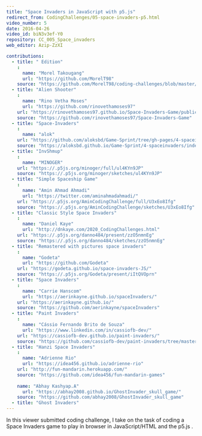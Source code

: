 ```yaml
---
title: "Space Invaders in JavaScript with p5.js"
redirect_from: CodingChallenges/05-space-invaders-p5.html
video_number: 5
date: 2016-04-26
video_id: biN3v3ef-Y0
repository: CC_005_Space_invaders
web_editor: Azip-ZzXI

contributions:
  - title: " Edition"
    :
      name: "Morel Takougang"
      url: "https://github.com/MorelT98"
    source: "https://github.com/MorelT98/coding-challenges/blob/master/005_space_invaders.py"
  - title: "Alien Shooter"
    :
      name: "Rino Vetha Moses"
      url: "https://github.com/rinovethamoses97"
    url: "https://rinovethamoses97.github.io/Space-Invaders-Game/public/index.html"
    source: "https://github.com/rinovethamoses97/Space-Invaders-Game"
  - title: "Space-Invaders"
    :
      name: "alok"
    url: "https://github.com/aloksbd/Game-Sprint/tree/gh-pages/4-spaceinvaders"
    source: "https://aloksbd.github.io/Game-Sprint/4-spaceinvaders/index.html"
  - title: "InvShmup"
    :
      name: "MINOGER"
    url: "https://.p5js.org/minoger/full/ul4KYn9JP"
    source: "https://.p5js.org/minoger/sketches/ul4KYn9JP"
  - title: "Simple Spaceship Game"
    :
      name: "Amin Ahmad Ahmadi"
      url: "https://twitter.com/aminahmadahmadi/"
    url: "https://.p5js.org/AminCodingChallenge/full/U3xEo8Ifg"
    source: "https://.p5js.org/AminCodingChallenge/sketches/U3xEo8Ifg"
  - title: "Classic Style Space Invaders"
    :
      name: "Daniel Kaye"
      url: "http://dnkaye.com/2020_CodingChallenges.html"
    url: "https://.p5js.org/danno484/present/zzO5nmnEg"
    source: "https://.p5js.org/danno484/sketches/zzO5nmnEg"
  - title: "Remastered with pictures space invaders"
    :
      name: "Godeta"
      url: "https://github.com/Godeta"
    url: "https://godeta.github.io/space-invaders-JS/"
    source: "https://.p5js.org/Godeta/present/iItQVOprn"
  - title: "Space Invaders"
    :
      name: "Carrie Hanscom"
      url: "https://aerinkayne.github.io/spaceInvaders/"
    url: "https://aerinkayne.github.io/"
    source: "https://github.com/aerinkayne/spaceInvaders"
  - title: "Paint Invaders"
    :
      name: "Cássio Fernando Brito de Souza"
      url: "https://www.linkedin.com/in/cassiofb-dev/"
    url: "https://cassiofb-dev.github.io/paint-invaders/"
    source: "https://github.com/cassiofb-dev/paint-invaders/tree/master"
  - title: "Hanzi Space Invaders"
    :
      name: "Adrienne Rio"
      url: "https://idea456.github.io/adrienne-rio"
    url: "http://fun-mandarin.herokuapp.com/"
    source: "https://github.com/idea456/fun-mandarin-games"
    
    name: "Abhay Kashyap.A"
      url: "https://abhay2008.github.io/GhostInvader_skull_game/"
    source: "https://github.com/abhay2008/GhostInvader_skull_game"
  - title: "Ghost Invaders"
---
```


In this viewer submitted coding challenge, I take on the task of coding a Space Invaders game to play in browser in JavaScript/HTML and the p5.js .
